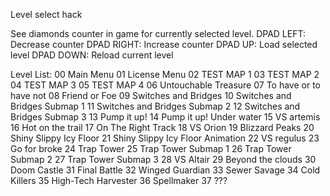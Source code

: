 Level select hack

See diamonds counter in game for currently selected level.
DPAD LEFT: Decrease counter
DPAD RIGHT: Increase counter
DPAD UP: Load selected level
DPAD DOWN: Reload current level

Level List:
00 Main Menu
01 License Menu
02 TEST MAP 1
03 TEST MAP 2
04 TEST MAP 3
05 TEST MAP 4
06 Untouchable Treasure
07 To have or to have not
08 Friend or Foe
09 Switches and Bridges
10 Switches and Bridges Submap 1
11 Switches and Bridges Submap 2
12 Switches and Bridges Submap 3
13 Pump it up!
14 Pump it up! Under water
15 VS artemis
16 Hot on the trail
17 On The Right Track
18 VS Orion
19 Blizzard Peaks
20 Shiny Slippy Icy Floor 
21 Shiny Slippy Icy Floor Animation
22 VS regulus
23 Go for broke
24 Trap Tower
25 Trap Tower Submap 1
26 Trap Tower Submap 2
27 Trap Tower Submap 3
28 VS Altair
29 Beyond the clouds
30 Doom Castle
31 Final Battle
32 Winged Guardian
33 Sewer Savage
34 Cold Killers
35 High-Tech Harvester
36 Spellmaker
37 ???
